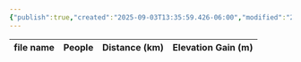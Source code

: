 ```yaml
---
{"publish":true,"created":"2025-09-03T13:35:59.426-06:00","modified":"2025-09-03T14:49:26.804-06:00","published":"2025-09-03T14:49:26.804-06:00","tags":["route"],"cssclasses":"","elevation":null,"region":"Lake Louise","location":"49.5053911, -122.6937221","DWYT":"Worthwhile","Kane":null,"completed":false}
---
```



| file name | People | Distance (km) | Elevation Gain (m) |
| --------- | ------ | ------------- | ------------------ |